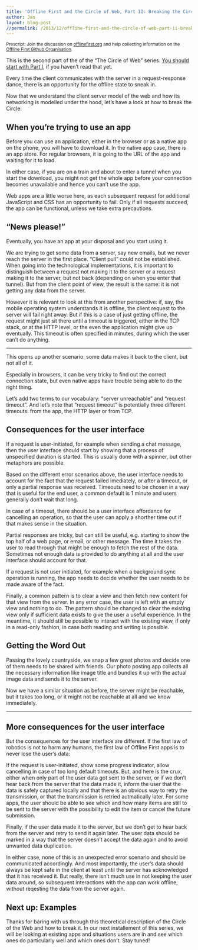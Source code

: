 ```yaml
---
title: 'Offline First and the Circle of Web, Part II: Breaking the Circle'
author: Jan
layout: blog-post
//permalink: /2013/12/offline-first-and-the-circle-of-web-part-ii-breaking-the-circle/
---
```

<small>Prescript: Join the discussion on <a href="http://offlinefirst.org" title="Offline First">offlinefirst.org</a> and help collecting information on the <a href="https://github.com/offlinefirst" title="Offline First on Github">Offline First Github Organisation</a>.</small>

This is the second part of the of the “The Circle of Web” series. [You should start with Part I][1], if you haven’t read that yet.

Every time the client communicates with the server in a request-response dance, there is an opportunity for the offline state to sneak in.

Now that we understand the client server model of the web and how its networking is modelled under the hood, let&#8217;s have a look at how to break the Circle:

## When you&#8217;re trying to use an app

Before you can use an application, either in the browser or as a native app on the phone, you will have to download it. In the native app case, there is an app store. For regular browsers, it is going to the URL of the app and waiting for it to load.

In either case, if you are on a train and about to enter a tunnel when you start the download, you might not get the whole app before your connection becomes unavailable and hence you can’t use the app.

Web apps are a little worse here, as each subsequent request for additional JavaScript and CSS has an opportunity to fail. Only if all requests succeed, the app can be functional, unless we take extra precautions.

## “News please!”

Eventually, you have an app at your disposal and you start using it.

We are trying to get some data from a server, say new emails, but we never reach the server in the first place. “Client pull” could not be established. When going into the technological implementations, it is important to distinguish between a request not making it to the server or a request making it to the server, but not back (depending on when you enter that tunnel). But from the client point of view, the result is the same: it is not getting any data from the server.

However it is relevant to look at this from another perspective: if, say, the mobile operating system understands it is offline, the client request to the server will fail right away. But if this is a case of just getting offline, the request might just sit there until a timeout is triggered, either in the TCP stack, or at the HTTP level, or the even the application might give up eventually. This timeout is often specified in minutes, during which the user can’t do anything.

<!-- <img class="alignright size-full wp-image-779" alt="fails immediately" src="http://blog.hood.ie/wp-content/uploads/2013/12/s-of.009.png" width="740" height="315" /> -->
* * *

<!-- <img class="alignright size-full wp-image-780" alt="fails later" src="http://blog.hood.ie/wp-content/uploads/2013/12/s-of.010.png" width="740" height="315" /> -->
This opens up another scenario: some data makes it back to the client, but not all of it.

<!-- <img class="alignright size-full wp-image-781" alt="returns partial data" src="http://blog.hood.ie/wp-content/uploads/2013/12/s-of.011.png" width="740" height="315" /> -->
Especially in browsers, it can be very tricky to find out the correct connection state, but even native apps have trouble being able to do the right thing.

Let’s add two terms to our vocabulary: “server unreachable” and “request timeout”. And let&#8217;s note that “request timeout” is potentially three different timeouts: from the app, the HTTP layer or from TCP.

## Consequences for the user interface

If a request is user-initiated, for example when sending a chat message, then the user interface should start by showing that a process of unspecified duration is started. This is usually done with a spinner, but other metaphors are possible.

Based on the different error scenarios above, the user interface needs to account for the fact that the request failed imediately, or after a timeout, or only a partial response was received. Timeouts need to be chosen in a way that is useful for the end user, a common default is 1 minute and users generally don’t wait that long.

In case of a timeout, there should be a user interface affordance for cancelling an operation, so that the user can apply a shorther time out if that makes sense in the situation.

Partial responses are tricky, but can still be useful, e.g. starting to show the top half of a web page, or email, or other message. The time it takes the user to read through that might be enough to fetch the rest of the data. Sometimes not enough data is provided to do anything at all and the user interface should account for that.

If a request is not user initiated, for example when a background sync operation is running, the app needs to decide whether the user needs to be made aware of the fact.

Finally, a common pattern is to clear a view and then fetch new content for that view from the server. In any error case, the user is left with an empty view and nothing to do. The pattern should be changed to clear the existing view only if sufficient data exists to give the user a useful experience. In the meantime, it should still be possible to interact with the existing view, if only in a read-only fashion, in case both reading and writing is possible.

## Getting the Word Out

Passing the lovely countryside, we snap a few great photos and decide one of them needs to be shared with friends. Our photo posting app collects all the necessary information like image title and bundles it up with the actual image data and sends it to the server.

Now we have a similar situation as before, the server might be reachable, but it takes too long, or it might not be reachable at all and we know immediately.

<!-- <img class="alignright size-full wp-image-782" alt="fails immediately" src="http://blog.hood.ie/wp-content/uploads/2013/12/s-of.012.png" width="740" height="315" /> -->
* * *

<!-- <img class="alignright size-full wp-image-783" alt="fails later" src="http://blog.hood.ie/wp-content/uploads/2013/12/s-of.013.png" width="740" height="315" /> -->
## More consequences for the user interface

But the consequences for the user interface are different. If the first law of robotics is not to harm any humans, the first law of Offline First apps is to never lose the user’s data:

If the request is user-initiated, show some progress indicator, allow cancelling in case of too long default timeouts. But, and here is the crux, either when only part of the user data got sent to the server, or if we don’t hear back from the server that the data made it, inform the user that the data is safely captured locally and that there is an obvious way to retry the transmission, or that the transmission is retried autmatically later. For some apps, the user should be able to see which and how many items are still to be sent to the server with the possibility to edit the item or cancel the future submission.

Finally, if the user data made it to the server, but we don’t get to hear back from the server and retry to send it again later. The user data should be marked in a way that the server doesn’t accept the data again and to avoid unwanted data duplication.

In either case, none of this is an unexpected error scenario and should be communicated accordingly. And most importantly, the user’s data should always be kept safe in the client at least until the server has acknowledged that it has received it. But really, there isn’t much use in not keeping the user data around, so subsequent interactions with the app can work offline, without reqesting the data from the server again.

## Next up: Examples

Thanks for baring with us through this theoretical description of the Circle of the Web and how to break it. In our next installement of this series, we will be looking at existing apps and situations users are in and see which ones do particularly well and which ones don’t. Stay tuned!

 [1]: http://blog.hood.ie/2013/11/offline-first-and-the-circle-of-web/
